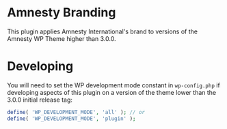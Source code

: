 # Amnesty Branding

This plugin applies Amnesty International's brand to versions of the Amnesty WP Theme higher than 3.0.0.  

# Developing

You will need to set the WP development mode constant in `wp-config.php` if developing aspects of this plugin on a version of the theme lower than the 3.0.0 initial release tag:  
```php
define( 'WP_DEVELOPMENT_MODE', 'all' ); // or
define( 'WP_DEVELOPMENT_MODE', 'plugin' );
```
